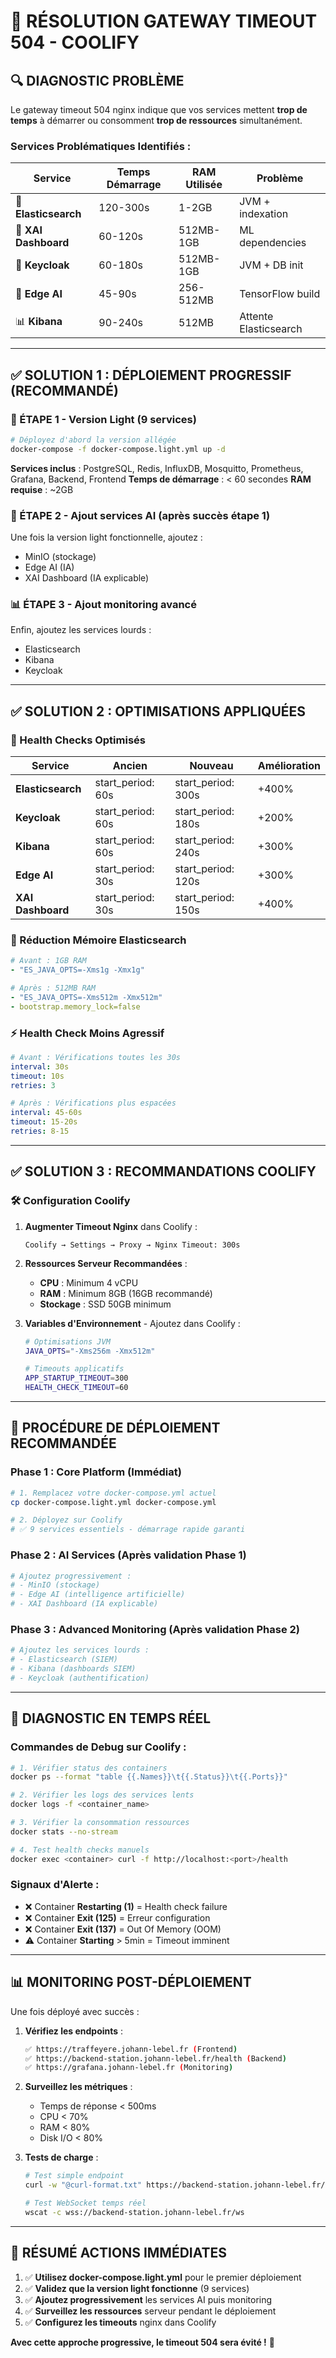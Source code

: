 # 🚨 RÉSOLUTION GATEWAY TIMEOUT 504 - COOLIFY

## 🔍 **DIAGNOSTIC PROBLÈME**

Le gateway timeout 504 nginx indique que vos services mettent **trop de temps** à démarrer ou consomment **trop de ressources** simultanément.

### **Services Problématiques Identifiés :**

| Service | Temps Démarrage | RAM Utilisée | Problème |
|---------|-----------------|--------------|-----------|
| 🐘 **Elasticsearch** | 120-300s | 1-2GB | JVM + indexation |
| 🧠 **XAI Dashboard** | 60-120s | 512MB-1GB | ML dependencies |
| 🔐 **Keycloak** | 60-180s | 512MB-1GB | JVM + DB init |
| 🎯 **Edge AI** | 45-90s | 256-512MB | TensorFlow build |
| 📊 **Kibana** | 90-240s | 512MB | Attente Elasticsearch |

---

## ✅ **SOLUTION 1 : DÉPLOIEMENT PROGRESSIF (RECOMMANDÉ)**

### **🚀 ÉTAPE 1 - Version Light (9 services)**
```bash
# Déployez d'abord la version allégée
docker-compose -f docker-compose.light.yml up -d
```

**Services inclus** : PostgreSQL, Redis, InfluxDB, Mosquitto, Prometheus, Grafana, Backend, Frontend
**Temps de démarrage** : < 60 secondes
**RAM requise** : ~2GB

### **🔧 ÉTAPE 2 - Ajout services AI (après succès étape 1)**
Une fois la version light fonctionnelle, ajoutez :
- MinIO (stockage)
- Edge AI (IA)
- XAI Dashboard (IA explicable)

### **📊 ÉTAPE 3 - Ajout monitoring avancé**
Enfin, ajoutez les services lourds :
- Elasticsearch
- Kibana  
- Keycloak

---

## ✅ **SOLUTION 2 : OPTIMISATIONS APPLIQUÉES**

### **🔧 Health Checks Optimisés**

| Service | Ancien | Nouveau | Amélioration |
|---------|---------|---------|-------------|
| **Elasticsearch** | start_period: 60s | start_period: 300s | +400% |
| **Keycloak** | start_period: 60s | start_period: 180s | +200% |
| **Kibana** | start_period: 60s | start_period: 240s | +300% |
| **Edge AI** | start_period: 30s | start_period: 120s | +300% |
| **XAI Dashboard** | start_period: 30s | start_period: 150s | +400% |

### **🧠 Réduction Mémoire Elasticsearch**
```yaml
# Avant : 1GB RAM
- "ES_JAVA_OPTS=-Xms1g -Xmx1g"

# Après : 512MB RAM  
- "ES_JAVA_OPTS=-Xms512m -Xmx512m"
- bootstrap.memory_lock=false
```

### **⚡ Health Check Moins Agressif**
```yaml
# Avant : Vérifications toutes les 30s
interval: 30s
timeout: 10s
retries: 3

# Après : Vérifications plus espacées
interval: 45-60s
timeout: 15-20s  
retries: 8-15
```

---

## ✅ **SOLUTION 3 : RECOMMANDATIONS COOLIFY**

### **🛠️ Configuration Coolify**

1. **Augmenter Timeout Nginx** dans Coolify :
   ```
   Coolify → Settings → Proxy → Nginx Timeout: 300s
   ```

2. **Ressources Serveur Recommandées** :
   - **CPU** : Minimum 4 vCPU  
   - **RAM** : Minimum 8GB (16GB recommandé)
   - **Stockage** : SSD 50GB minimum

3. **Variables d'Environnement** - Ajoutez dans Coolify :
   ```bash
   # Optimisations JVM
   JAVA_OPTS="-Xms256m -Xmx512m"
   
   # Timeouts applicatifs
   APP_STARTUP_TIMEOUT=300
   HEALTH_CHECK_TIMEOUT=60
   ```

---

## 🚀 **PROCÉDURE DE DÉPLOIEMENT RECOMMANDÉE**

### **Phase 1 : Core Platform (Immédiat)**
```bash
# 1. Remplacez votre docker-compose.yml actuel
cp docker-compose.light.yml docker-compose.yml

# 2. Déployez sur Coolify
# ✅ 9 services essentiels - démarrage rapide garanti
```

### **Phase 2 : AI Services (Après validation Phase 1)**  
```bash
# Ajoutez progressivement :
# - MinIO (stockage)
# - Edge AI (intelligence artificielle)  
# - XAI Dashboard (IA explicable)
```

### **Phase 3 : Advanced Monitoring (Après validation Phase 2)**
```bash
# Ajoutez les services lourds :
# - Elasticsearch (SIEM)
# - Kibana (dashboards SIEM)
# - Keycloak (authentification)
```

---

## 🔧 **DIAGNOSTIC EN TEMPS RÉEL**

### **Commandes de Debug sur Coolify :**

```bash
# 1. Vérifier status des containers
docker ps --format "table {{.Names}}\t{{.Status}}\t{{.Ports}}"

# 2. Vérifier les logs des services lents  
docker logs -f <container_name>

# 3. Vérifier la consommation ressources
docker stats --no-stream

# 4. Test health checks manuels
docker exec <container> curl -f http://localhost:<port>/health
```

### **Signaux d'Alerte :**
- ❌ Container **Restarting (1)** = Health check failure
- ❌ Container **Exit (125)** = Erreur configuration  
- ❌ Container **Exit (137)** = Out Of Memory (OOM)
- ⚠️ Container **Starting** > 5min = Timeout imminent

---

## 📊 **MONITORING POST-DÉPLOIEMENT**

Une fois déployé avec succès :

1. **Vérifiez les endpoints** :
   ```bash
   ✅ https://traffeyere.johann-lebel.fr (Frontend)
   ✅ https://backend-station.johann-lebel.fr/health (Backend)
   ✅ https://grafana.johann-lebel.fr (Monitoring)
   ```

2. **Surveillez les métriques** :
   - Temps de réponse < 500ms
   - CPU < 70% 
   - RAM < 80%
   - Disk I/O < 80%

3. **Tests de charge** :
   ```bash
   # Test simple endpoint
   curl -w "@curl-format.txt" https://backend-station.johann-lebel.fr/health
   
   # Test WebSocket temps réel
   wscat -c wss://backend-station.johann-lebel.fr/ws
   ```

---

## 🎯 **RÉSUMÉ ACTIONS IMMÉDIATES**

1. ✅ **Utilisez docker-compose.light.yml** pour le premier déploiement
2. ✅ **Validez que la version light fonctionne** (9 services)
3. ✅ **Ajoutez progressivement** les services AI puis monitoring
4. ✅ **Surveillez les ressources** serveur pendant le déploiement
5. ✅ **Configurez les timeouts** nginx dans Coolify

**Avec cette approche progressive, le timeout 504 sera évité !** 🚀